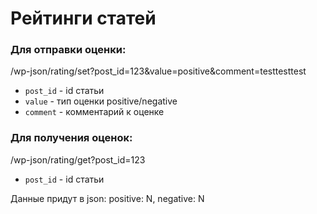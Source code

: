 # Рейтинги статей

<h3>Для отправки оценки:</h3>
/wp-json/rating/set?post_id=123&value=positive&comment=testtesttest
<ul>
<li><code>post_id</code> - id статьи</li>
<li><code>value</code> - тип оценки positive/negative</li>
<li><code>comment</code> - комментарий к оценке</li>
</ul>

<h3>Для получения оценок:</h3>
/wp-json/rating/get?post_id=123
<ul>
<li><code>post_id</code> - id статьи</li>
</ul>
Данные придут в json: positive: N, negative: N
